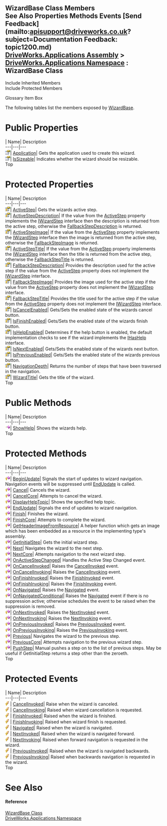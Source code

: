 WizardBase Class Members   
See Also Properties Methods Events [Send Feedback](mailto:apisupport@driveworks.co.uk?subject=Documentation Feedback: topic1200.md)  
[DriveWorks.Applications Assembly](topic13.md) > [DriveWorks.Applications Namespace](topic16.md) : WizardBase Class  
---  
  
Include Inherited Members    
Include Protected Members  


Glossary Item Box

The following tables list the members exposed by [WizardBase](topic1200.md).

# Public Properties

| Name| Description  
---|---|---  
![Public Property](dotnetimages/publicProperty.gif)| [Application](topic1236.md)| Gets the application used to create this wizard.   
![Public Property](dotnetimages/publicProperty.gif)| [IsSizeable](topic1245.md)| Indicates whether the wizard should be resizable.   
Top

# Protected Properties

| Name| Description  
---|---|---  
![Protected Property](dotnetimages/protectedProperty.gif)| [ActiveStep](topic1232.md)| Gets the wizards active step.   
![Protected Property](dotnetimages/protectedProperty.gif)| [ActiveStepDescription](topic1233.md)| If the value from the [ActiveStep](topic1232.md) property implements the [IWizardStep](topic648.md) interface then the description is returned from the active step, otherwise the [FallbackStepDescription](topic1237.md) is returned.   
![Protected Property](dotnetimages/protectedProperty.gif)| [ActiveStepImage](topic1234.md)| If the value from the [ActiveStep](topic1232.md) property implements the [IWizardStep](topic648.md) interface then the image is returned from the active step, otherwise the [FallbackStepImage](topic1238.md) is returned.   
![Protected Property](dotnetimages/protectedProperty.gif)| [ActiveStepTitle](topic1235.md)| If the value from the [ActiveStep](topic1232.md) property implements the [IWizardStep](topic648.md) interface then the title is returned from the active step, otherwise the [FallbackStepTitle](topic1239.md) is returned.   
![Protected Property](dotnetimages/protectedProperty.gif)| [FallbackStepDescription](topic1237.md)| Provides the description used for the active step if the value from the [ActiveStep](topic1232.md) property does not implement the [IWizardStep](topic648.md) interface.   
![Protected Property](dotnetimages/protectedProperty.gif)| [FallbackStepImage](topic1238.md)| Provides the image used for the active step if the value from the [ActiveStep](topic1232.md) property does not implement the [IWizardStep](topic648.md) interface.   
![Protected Property](dotnetimages/protectedProperty.gif)| [FallbackStepTitle](topic1239.md)| Provides the title used for the active step if the value from the [ActiveStep](topic1232.md) property does not implement the [IWizardStep](topic648.md) interface.   
![Protected Property](dotnetimages/protectedProperty.gif)| [IsCancelEnabled](topic1240.md)| Gets/Sets the enabled state of the wizards cancel button.   
![Protected Property](dotnetimages/protectedProperty.gif)| [IsFinishEnabled](topic1241.md)| Gets/Sets the enabled state of the wizards finish button.   
![Protected Property](dotnetimages/protectedProperty.gif)| [IsHelpEnabled](topic1242.md)| Determines if the help button is enabled, the default implementation checks to see if the wizard implements the [IHasHelp](topic288.md) interface.   
![Protected Property](dotnetimages/protectedProperty.gif)| [IsNextEnabled](topic1243.md)| Gets/Sets the enabled state of the wizards next button.   
![Protected Property](dotnetimages/protectedProperty.gif)| [IsPreviousEnabled](topic1244.md)| Gets/Sets the enabled state of the wizards previous button.   
![Protected Property](dotnetimages/protectedProperty.gif)| [NavigationDepth](topic1246.md)| Returns the number of steps that have been traversed in the navigation.   
![Protected Property](dotnetimages/protectedProperty.gif)| [WizardTitle](topic1247.md)| Gets the title of the wizard.   
Top

# Public Methods

| Name| Description  
---|---|---  
![Public Method](dotnetimages/publicMethod.gif)| [ShowHelp](topic1231.md)| Shows the wizards help.   
Top

# Protected Methods

| Name| Description  
---|---|---  
![Protected Method](dotnetimages/protectedMethod.gif)| [BeginUpdate](topic1206.md)| Signals the start of updates to wizard navigation. Navigation events will be suppressed until [EndUpdate](topic1210.md) is called.   
![Protected Method](dotnetimages/protectedMethod.gif)| [Cancel](topic1207.md)| Cancels the wizard.   
![Protected Method](dotnetimages/protectedMethod.gif)| [CancelCore](topic1208.md)| Attempts to cancel the wizard.   
![Protected Method](dotnetimages/protectedMethod.gif)| [DisplayHelpTopic](topic1209.md)| Shows the specified help topic.   
![Protected Method](dotnetimages/protectedMethod.gif)| [EndUpdate](topic1210.md)| Signals the end of updates to wizard navigation.   
![Protected Method](dotnetimages/protectedMethod.gif)| [Finish](topic1211.md)| Finishes the wizard.   
![Protected Method](dotnetimages/protectedMethod.gif)| [FinishCore](topic1212.md)| Attempts to complete the wizard.   
![Protected Method](dotnetimages/protectedMethod.gif)| [GetHeaderImageFromResource](topic1213.md)| A helper function which gets an image which has been embedded as a resource in the implementing type's assembly.   
![Protected Method](dotnetimages/protectedMethod.gif)| [GetInitialStep](topic1214.md)| Gets the initial wizard step.   
![Protected Method](dotnetimages/protectedMethod.gif)| [Next](topic1215.md)| Navigates the wizard to the next step.   
![Protected Method](dotnetimages/protectedMethod.gif)| [NextCore](topic1216.md)| Attempts navigation to the next wizard step.   
![Protected Method](dotnetimages/protectedMethod.gif)| [OnActiveStepChanged](topic1217.md)| Handles the Active Step Changed event.   
![Protected Method](dotnetimages/protectedMethod.gif)| [OnCancelInvoked](topic1218.md)| Raises the [CancelInvoked](topic1248.md) event.   
![Protected Method](dotnetimages/protectedMethod.gif)| [OnCancelInvoking](topic1219.md)| Raises the [CancelInvoking](topic1249.md) event.   
![Protected Method](dotnetimages/protectedMethod.gif)| [OnFinishInvoked](topic1220.md)| Raises the [FinishInvoked](topic1250.md) event.   
![Protected Method](dotnetimages/protectedMethod.gif)| [OnFinishInvoking](topic1221.md)| Raises the [FinishInvoking](topic1251.md) event.   
![Protected Method](dotnetimages/protectedMethod.gif)| [OnNavigated](topic1222.md)| Raises the [Navigated](topic1252.md) event.   
![Protected Method](dotnetimages/protectedMethod.gif)| [OnNavigatedConditional](topic1223.md)| Raises the [Navigated](topic1252.md) event if there is no suppression active; otherwise schedules the event to be raised when the suppression is removed.   
![Protected Method](dotnetimages/protectedMethod.gif)| [OnNextInvoked](topic1224.md)| Raises the [NextInvoked](topic1253.md) event.   
![Protected Method](dotnetimages/protectedMethod.gif)| [OnNextInvoking](topic1225.md)| Raises the [NextInvoking](topic1254.md) event.   
![Protected Method](dotnetimages/protectedMethod.gif)| [OnPreviousInvoked](topic1226.md)| Raises the [PreviousInvoked](topic1255.md) event.   
![Protected Method](dotnetimages/protectedMethod.gif)| [OnPreviousInvoking](topic1227.md)| Raises the [PreviousInvoking](topic1256.md) event.   
![Protected Method](dotnetimages/protectedMethod.gif)| [Previous](topic1228.md)| Navigates the wizard to the previous step.   
![Protected Method](dotnetimages/protectedMethod.gif)| [PreviousCore](topic1229.md)| Attempts navigation to the previous wizard step.   
![Protected Method](dotnetimages/protectedMethod.gif)| [PushStep](topic1230.md)| Manual pushes a step on to the list of previous steps. May be useful if GetInitialStep returns a step other than the zeroeth.   
Top

# Protected Events

| Name| Description  
---|---|---  
![Protected Event](dotnetimages/protectedEvent.gif)| [CancelInvoked](topic1248.md)| Raise when the wizard is canceled.   
![Protected Event](dotnetimages/protectedEvent.gif)| [CancelInvoking](topic1249.md)| Raised when wizard cancellation is requested.   
![Protected Event](dotnetimages/protectedEvent.gif)| [FinishInvoked](topic1250.md)| Raised when the wizard is finished.   
![Protected Event](dotnetimages/protectedEvent.gif)| [FinishInvoking](topic1251.md)| Raised when wizard finish is requested.   
![Protected Event](dotnetimages/protectedEvent.gif)| [Navigated](topic1252.md)| Raised when the wizard is navigated.   
![Protected Event](dotnetimages/protectedEvent.gif)| [NextInvoked](topic1253.md)| Raised when the wizard is navigated forward.   
![Protected Event](dotnetimages/protectedEvent.gif)| [NextInvoking](topic1254.md)| Raised when forward navigation is requested in the wizard.   
![Protected Event](dotnetimages/protectedEvent.gif)| [PreviousInvoked](topic1255.md)| Raised when the wizard is navigated backwards.   
![Protected Event](dotnetimages/protectedEvent.gif)| [PreviousInvoking](topic1256.md)| Raised when backwards navigation is requested in the wizard.   
Top

# See Also

#### Reference

[WizardBase Class](topic1200.md)   
[DriveWorks.Applications Namespace](topic16.md)


